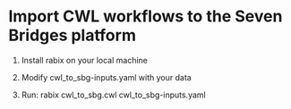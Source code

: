 # Import CWL workflows to the Seven Bridges platform

1. Install rabix on your local machine

2. Modify cwl_to_sbg-inputs.yaml with your data

3. Run: rabix cwl_to_sbg.cwl cwl_to_sbg-inputs.yaml
